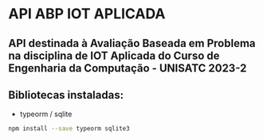 # API ABP IOT APLICADA

## API destinada à Avaliação Baseada em Problema na disciplina de IOT Aplicada do Curso de Engenharia da Computação - UNISATC 2023-2

## Bibliotecas instaladas:

-   typeorm / sqlite

```bash
npm install --save typeorm sqlite3
```
